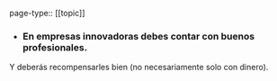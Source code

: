 page-type:: [[topic]]
- ### En empresas innovadoras debes contar con buenos profesionales.

Y deberás recompensarles bien (no necesariamente solo con dinero).


